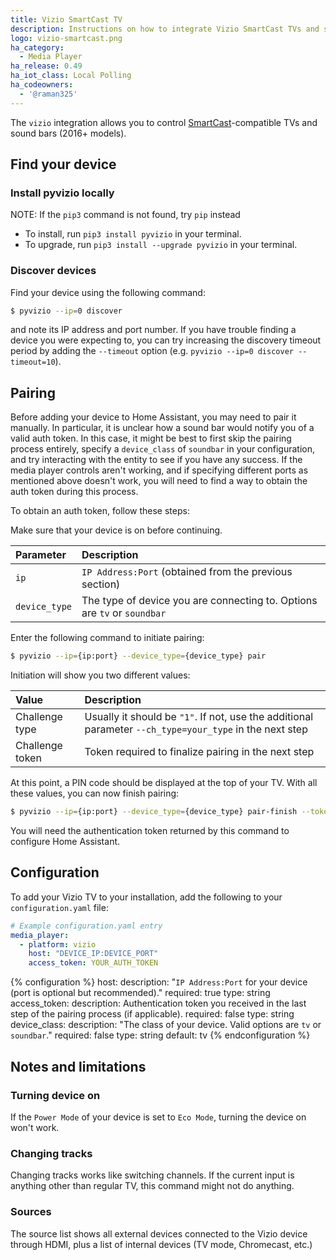 ```yaml
---
title: Vizio SmartCast TV
description: Instructions on how to integrate Vizio SmartCast TVs and sound bars into Home Assistant.
logo: vizio-smartcast.png
ha_category:
  - Media Player
ha_release: 0.49
ha_iot_class: Local Polling
ha_codeowners:
  - '@raman325'
---
```


The `vizio` integration allows you to control [SmartCast](https://www.vizio.com/smartcast-app)-compatible TVs and sound bars (2016+ models).

## Find your device

### Install pyvizio locally

NOTE: If the `pip3` command is not found, try `pip` instead
- To install, run `pip3 install pyvizio` in your terminal.
- To upgrade, run `pip3 install --upgrade pyvizio` in your terminal.

### Discover devices

Find your device using the following command:
```bash
$ pyvizio --ip=0 discover
```

and note its IP address and port number. If you have trouble finding a device you were expecting to, you can try increasing the discovery timeout period by adding the `--timeout` option (e.g. `pyvizio --ip=0 discover --timeout=10`).

## Pairing

Before adding your device to Home Assistant, you may need to pair it manually. In particular, it is unclear how a sound bar would notify you of a valid auth token. In this case, it might be best to first skip the pairing process entirely, specify a `device_class` of `soundbar` in your configuration, and try interacting with the entity to see if you have any success. If the media player controls aren't working, and if specifying different ports as mentioned above doesn't work, you will need to find a way to obtain the auth token during this process.

To obtain an auth token, follow these steps:

Make sure that your device is on before continuing.

| Parameter       | Description          |
|:----------------|:---------------------|
| `ip`            | `IP Address:Port` (obtained from the previous section) |
| `device_type`   | The type of device you are connecting to. Options are `tv` or `soundbar` |

Enter the following command to initiate pairing:

```bash
$ pyvizio --ip={ip:port} --device_type={device_type} pair
```

Initiation will show you two different values:

| Value           | Description          |
|:----------------|:---------------------|
| Challenge type  | Usually it should be `"1"`. If not, use the additional parameter `--ch_type=your_type` in the next step |
| Challenge token | Token required to finalize pairing in the next step |

At this point, a PIN code should be displayed at the top of your TV. With all these values, you can now finish pairing:

```bash
$ pyvizio --ip={ip:port} --device_type={device_type} pair-finish --token={challenge_token} --pin={pin}
```

You will need the authentication token returned by this command to configure Home Assistant.

## Configuration

To add your Vizio TV to your installation, add the following to your `configuration.yaml` file:

```yaml
# Example configuration.yaml entry
media_player:
  - platform: vizio
    host: "DEVICE_IP:DEVICE_PORT"
    access_token: YOUR_AUTH_TOKEN
```

{% configuration %}
host:
  description: "`IP Address:Port` for your device (port is optional but recommended)."
  required: true
  type: string
access_token:
  description: Authentication token you received in the last step of the pairing process (if applicable).
  required: false
  type: string
device_class:
  description: "The class of your device. Valid options are `tv` or `soundbar`."
  required: false
  type: string
  default: tv
{% endconfiguration %}

## Notes and limitations

### Turning device on

If the `Power Mode` of your device is set to `Eco Mode`, turning the device on won't work.

### Changing tracks

Changing tracks works like switching channels. If the current input is anything other than regular TV, this command might not do anything.

### Sources

The source list shows all external devices connected to the Vizio device through HDMI, plus a list of internal devices (TV mode, Chromecast, etc.)
